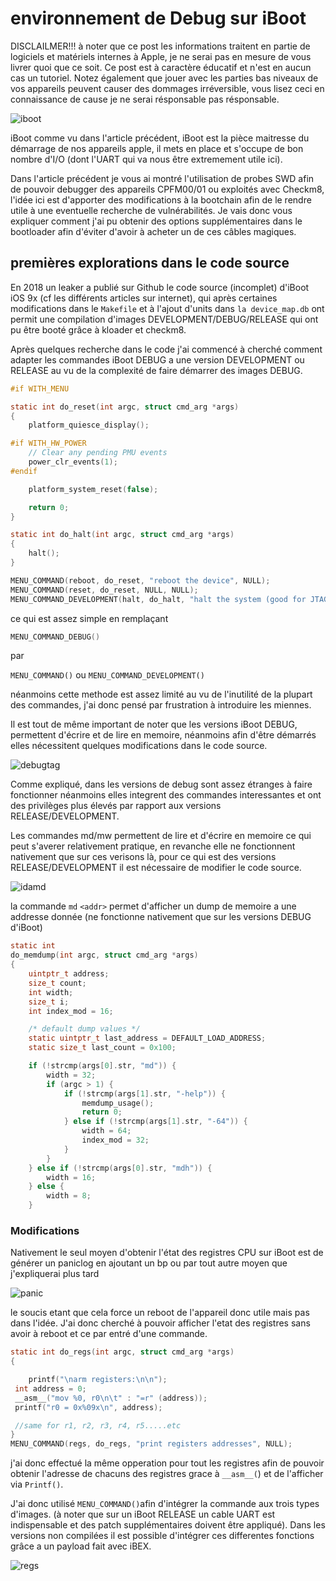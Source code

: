 

# environnement de Debug sur iBoot

DISCLAILMER!!! à noter que ce post les informations traitent en partie de logiciels et matériels internes à Apple, je ne serai pas en mesure de vous livrer quoi que ce soit. Ce post est à caractère éducatif et n'est en aucun cas un tutoriel. Notez également que jouer avec les parties bas niveaux de vos appareils peuvent causer des dommages irréversible, vous lisez ceci en connaissance de cause je ne serai résponsable pas résponsable.

![iboot](iboot.png)



iBoot comme vu dans l'article précédent, iBoot est la pièce maitresse du démarrage de nos appareils apple, il mets en place et s'occupe de bon nombre d'I/O (dont l'UART qui va nous être extremement utile ici).

Dans l'article précédent je vous ai montré l'utilisation de probes SWD afin de pouvoir debugger des appareils CPFM00/01 ou exploités avec Checkm8, l'idée ici est d'apporter des modifications à la bootchain afin de le rendre utile à une eventuelle recherche de vulnérabilités. Je vais donc vous expliquer comment j'ai pu obtenir des options supplémentaires dans le bootloader afin d'éviter d'avoir à acheter un de ces câbles magiques.



## premières explorations dans le code source

En 2018 un leaker a publié sur Github le code source (incomplet) d'iBoot iOS 9x (cf les différents articles sur internet), qui après certaines modifications dans le `Makefile` et à l'ajout d'units dans `la device_map.db` ont permit une compilation d'images DEVELOPMENT/DEBUG/RELEASE qui ont pu être booté grâce à kloader et checkm8.

Après quelques recherche dans le code j'ai commencé à cherché comment adapter les commandes iBoot DEBUG a une version DEVELOPMENT ou RELEASE au vu de la complexité de faire démarrer des images DEBUG.



```c
#if WITH_MENU

static int do_reset(int argc, struct cmd_arg *args)
{
	platform_quiesce_display();

#if WITH_HW_POWER
	// Clear any pending PMU events
	power_clr_events(1);
#endif

	platform_system_reset(false);

	return 0;
}

static int do_halt(int argc, struct cmd_arg *args)
{
	halt();
}

MENU_COMMAND(reboot, do_reset, "reboot the device", NULL);
MENU_COMMAND(reset, do_reset, NULL, NULL);
MENU_COMMAND_DEVELOPMENT(halt, do_halt, "halt the system (good for JTAG)", NULL);
```


ce qui est assez simple en remplaçant

```c
MENU_COMMAND_DEBUG()
```

par

`MENU_COMMAND()` ou `MENU_COMMAND_DEVELOPMENT()`

néanmoins cette methode est assez limité au vu de l'inutilité de la plupart des commandes, j'ai donc pensé par frustration à introduire les miennes.

Il est tout de même important de noter que les versions iBoot DEBUG, permettent d'écrire et de lire en memoire, néanmoins afin d'être démarrés elles nécessitent quelques modifications dans le code source.



![debugtag](debugtag.png)



Comme expliqué, dans les versions de debug sont assez étranges à faire fonctionner néanmoins elles integrent des commandes interessantes et ont des privilèges plus élevés par rapport aux versions RELEASE/DEVELOPMENT. 



Les commandes md/mw permettent de lire et d'écrire en memoire ce qui peut s'averer relativement pratique, en revanche elle ne fonctionnent nativement que sur ces verisons là, pour ce qui est des versions RELEASE/DEVELOPMENT il est nécessaire de modifier le code source.



![idamd](idamd.png)


la commande `md` `<addr>` permet d'afficher un dump de memoire a une addresse donnée (ne fonctionne nativement que sur les versions DEBUG d'iBoot)

```c
static int
do_memdump(int argc, struct cmd_arg *args)
{
	uintptr_t address;
	size_t count;
	int width;
	size_t i;
	int index_mod = 16;

	/* default dump values */
	static uintptr_t last_address = DEFAULT_LOAD_ADDRESS;
	static size_t last_count = 0x100;

	if (!strcmp(args[0].str, "md")) {
		width = 32;
		if (argc > 1) {
			if (!strcmp(args[1].str, "-help")) {
				memdump_usage();
				return 0;
			} else if (!strcmp(args[1].str, "-64")) {
				width = 64;
				index_mod = 32;
			}
		}
	} else if (!strcmp(args[0].str, "mdh")) {
		width = 16;
	} else {
		width = 8;
	}
```





### Modifications

Nativement le seul moyen d'obtenir l'état des registres CPU sur iBoot est de générer un paniclog en ajoutant un bp ou par tout autre moyen que j'expliquerai plus tard

![panic](panic.png)



le soucis etant que cela force un reboot de l'appareil donc utile mais pas dans l'idée. J'ai donc cherché à pouvoir afficher l'etat des registres sans avoir à reboot et ce par entré d'une commande.



```c
static int do_regs(int argc, struct cmd_arg *args)
{

	printf("\narm registers:\n\n");
 int address = 0;
 __asm__("mov %0, r0\n\t" : "=r" (address));
 printf("r0 = 0x%09x\n", address);

 //same for r1, r2, r3, r4, r5.....etc
}
MENU_COMMAND(regs, do_regs, "print registers addresses", NULL);
```



j'ai donc effectué la même opperation pour tout les registres afin de pouvoir obtenir l'adresse de chacuns des registres grace à `__asm__(`) et de l'afficher via `Printf()`.

J'ai donc utilisé `MENU_COMMAND()`afin d'intégrer la commande aux trois types d'images. (à noter que sur un iBoot RELEASE un cable UART est indispensable et des patch supplémentaires doivent être appliqué).
Dans les versions non compilées il est possible d'intégrer ces differentes fonctions grâce a un payload fait avec iBEX.



![regs](regs.png)




